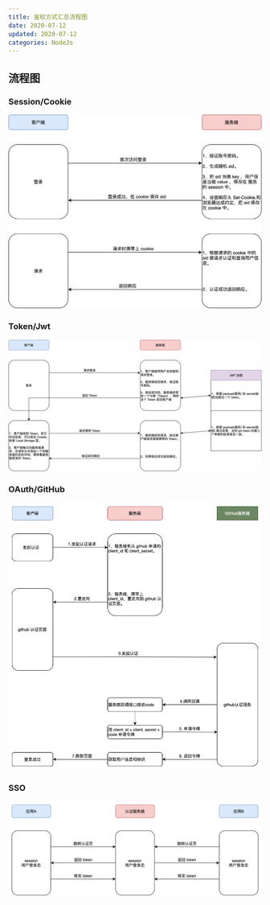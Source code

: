 ```yaml
---
title: 鉴权方式汇总流程图
date: 2020-07-12
updated: 2020-07-12
categories: NodeJs
---
```


## 流程图

### Session/Cookie

![Session/Cookie](../Map/NodeJs/Auth/CookieSession.png)

### Token/Jwt

![Token/Jwt](../Map/NodeJs/Auth/TokenJwt.png)

### OAuth/GitHub

![OAuth/GitHub](../Map/NodeJs/Auth/OAuthGitHub.png)

### SSO

![SSO](../Map/NodeJs/Auth/SSO.png)
